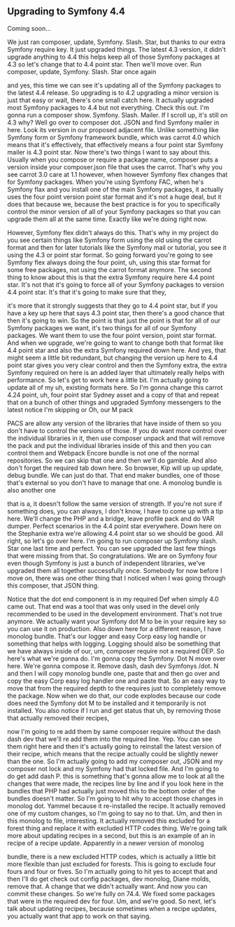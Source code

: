 ## Upgrading to Symfony 4.4

Coming soon...

We just ran composer, update, Symfony. Slash. Star, but thanks to our extra Symfony
require key. It just upgraded things. The latest 4.3 version, it didn't upgrade
anything to 4.4 this helps keep all of those Symfony packages at 4.3 so let's change
that to 4.4 point star. Then we'll move over. Run composer, update, Symfony. Slash.
Star once again

and yes, this time we can see it's updating all of the Symfony packages to the latest
4.4 release. So upgrading is to 4.2 upgrading a minor version is just that easy or
wait, there's one small catch here. It actually upgraded most Symfony packages to 4.4
but not everything. Check this out. I'm gonna run a composer show. Symfony. Slash.
Mailer. If I scroll up, it's still on 4.3 why? Well go over to composer dot. JSON and
find Symfony mailer in here. Look its version in our proposed adjacent file. Unlike
something like Symfony form or Symfony framework bundle, which was carrot 4.0 which
means that it's effectively, that effectively means a four point star Symfony mailer
is 4.3 point star. Now there's two things I want to say about this. Usually when you
compose or require a package name, composer puts a version inside your composer.json
file that uses the carrot. That's why you see carrot 3.0 care at 1.1 however, when
however Symfony flex changes that for Symfony packages. When you're using Symfony
FAC, when he's Symfony flax and you install one of the main Symfony packages, it
actually uses the four point version point star format and it's not a huge deal, but
it does that because we, because the best practice is for you to specifically control
the minor version of all of your Symfony packages so that you can upgrade them all at
the same time. Exactly like we're doing right now.

However, Symfony flex didn't always do this. That's why in my project do you see
certain things like Symfony form using the old using the carrot format and then for
later tutorials like the Symfony mail or tutorial, you see it using the 4.3 or point
star format. So going forward you're going to see Symfony flex always doing the four
point, uh, using this star format for some free packages, not using the carrot format
anymore. The second thing to know about this is that the extra Symfony require here
4.4 point star. It's not that it's going to force all of your Symfony packages to
version 4.4 point star. It's that it's going to make sure that they,

it's more that it strongly suggests that they go to 4.4 point star, but if you have a
key up here that says 4.3 point star, then there's a good chance that then it's going
to win. So the point is that just the point is that for all of our Symfony packages
we want, it's two things for all of our Symfony packages. We want them to use the
four point version, point star format. And when we upgrade, we're going to want to
change both that format like 4.4 point star and also the extra Symfony required down
here. And yes, that might seem a little bit redundant, but changing the version up
here to 4.4 point star gives you very clear control and then the Symfony extra, the
extra Symfony required on here is an added layer that ultimately really helps with
performance. So let's get to work here a little bit. I'm actually going to update all
of my uh, existing formats here. So I'm gonna change this carrot 4.24 point, uh, four
point star Sydney asset and a copy of that and repeat that on a bunch of other things
and upgraded Symfony messengers to the latest notice I'm skipping or Oh, our M pack

PACS are allow any version of the libraries that have inside of them so you don't
have to control the versions of those. If you do want more control over the
individual libraries in it, then use composer unpack and that will remove the pack
and put the individual libraries inside of this and then you can control them and
Webpack Encore bundle is not one of the normal repositories. So we can skip that one
and then we'll do gamble. And also don't forget the required tab down here. So
browser, Kip will up up update, debug bundle. We can just do that. That end maker
bundles, one of those that's external so you don't have to manage that one. A monolog
bundle is also another one

that is a, it doesn't follow the same version of strength. If you're not sure if
something does, you can always, I don't know, I have to come up with a tip here.
We'll change the PHP and a bridge, leave profile pack and do VAR dumper. Perfect
scenarios in the 4.4 point star everywhere. Down here on the Stephanie extra we're
allowing 4.4 point star so we should be good. All right, so let's go over here. I'm
going to run composer up Symfony slash. Star one last time and perfect. You can see
upgraded the last few things that were missing from that. So congratulations. We are
on Symfony four even though Symfony is just a bunch of independent libraries, we've
upgraded them all together successfully once. Somebody for now before I move on,
there was one other thing that I noticed when I was going through this composer, that
JSON thing.

Notice that the dot end component is in my required Def when simply 4.0 came out.
That end was a tool that was only used in the devel only recommended to be used in
the development environment. That's not true anymore. We actually want your Symfony
dot M to be in your require key so you can use it on production. Also down here for a
different reason, I have monolog bundle. That's our logger and easy Corp easy log
handle or something that helps with logging. Logging should also be something that we
have always inside of our, um, composer require not a required DEP. So here's what
we're gonna do. I'm gonna copy the Symfony. Dot N move over here. We're gonna compose
it. Remove dash, dash dev Symfonys /dot. N and then I will copy monolog bundle one,
paste that and then go over and copy the easy Corp easy log handler one and paste
that. So an easy way to move that from the required depth to the requires just to
completely remove the package. Now when we do that, our code explodes because our
code does need the Symfony dot M to be installed and it temporarily is not installed.
You also notice if I run and get status that uh, by removing those that actually
removed their recipes,

now I'm going to re add them by same composer require without the dash dash dev that
we'll re add them into the required line. Yep. You can see them right here and then
it's actually going to reinstall the latest version of their recipe, which means that
the recipe actually could be slightly newer than the one. So I'm actually going to
add my composer out, JSON and my composer not lock and my Symfony had that locked
file. And I'm going to do get add dash P. this is something that's gonna allow me to
look at all the changes that were made, the recipes line by line and if you look here
in the bundles that PHP had actually just moved this to the bottom order of the
bundles doesn't matter. So I'm going to hit why to accept those changes in monolog
dot. Yammel because it re-installed the recipe. It actually removed one of my custom
changes, so I'm going to say no to that. Um, and then in this monolog to file,
interesting. It actually removed this excluded for a forest thing and replace it with
excluded HTTP codes thing. We're going talk more about updating recipes in a second,
but this is an example of an in recipe of a recipe update. Apparently in a newer
version of monolog

bundle, there is a new excluded HTTP codes, which is actually a little bit more
flexible than just excluded for forests. This is going to exclude four fours and four
or fives. So I'm actually going to hit yes to accept that and then I'll do get check
out config packages, dev monolog, Diane molds, remove that. A change that we didn't
actually want. And now you can commit these changes. So we're fully on 74.4. We fixed
some packages that were in the required dev for four. Um, and we're good. So next,
let's talk about updating recipes, because sometimes when a recipe updates, you
actually want that app to work on that saying.
